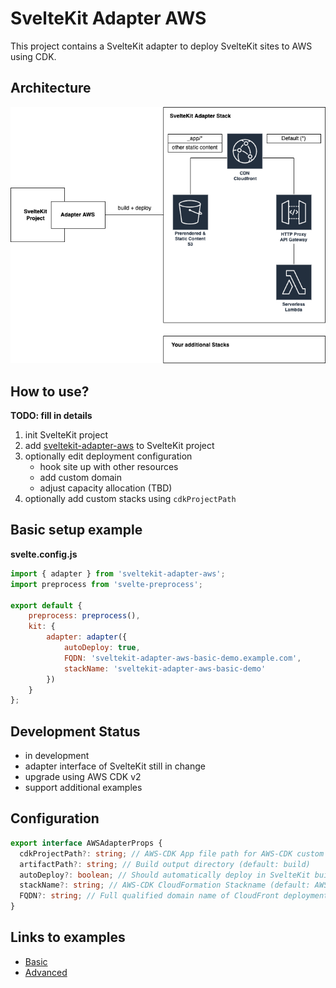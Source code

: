 # SvelteKit Adapter AWS

This project contains a SvelteKit adapter to deploy SvelteKit sites to AWS using CDK.

## Architecture

![Architecture](architecture.png)

## How to use?

**TODO: fill in details**

1. init SvelteKit project
2. add [sveltekit-adapter-aws]() to SvelteKit project
3. optionally edit deployment configuration
   - hook site up with other resources
   - add custom domain
   - adjust capacity allocation (TBD)
4. optionally add custom stacks using `cdkProjectPath`

## Basic setup example

**svelte.config.js**
```javascript
import { adapter } from 'sveltekit-adapter-aws';
import preprocess from 'svelte-preprocess';

export default {
	preprocess: preprocess(),
	kit: {
		adapter: adapter({
			autoDeploy: true,
			FQDN: 'sveltekit-adapter-aws-basic-demo.example.com',
			stackName: 'sveltekit-adapter-aws-basic-demo'
		})
	}
};
```

## Development Status

- in development
- adapter interface of SvelteKit still in change
- upgrade using AWS CDK v2
- support additional examples

## Configuration

```typescript
export interface AWSAdapterProps {
  cdkProjectPath?: string; // AWS-CDK App file path for AWS-CDK custom deployment applications (e.g. ${process.cwd()}/deploy.js)
  artifactPath?: string; // Build output directory (default: build)
  autoDeploy?: boolean; // Should automatically deploy in SvelteKit build step (default: false)
  stackName?: string; // AWS-CDK CloudFormation Stackname (default: AWSAdapterStack-Default)
  FQDN?: string; // Full qualified domain name of CloudFront deployment (e.g. demo.example.com)
}
```

## Links to examples

- [Basic](https://github.com/MikeBild/sveltekit-adapter-aws-basic-example)
- [Advanced](https://github.com/MikeBild/sveltekit-adapter-aws-advanced-example)
